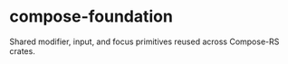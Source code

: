 # compose-foundation

Shared modifier, input, and focus primitives reused across Compose-RS crates.
